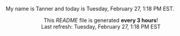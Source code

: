 My name is Tanner and today is Tuesday, February 27, 1:18 PM EST.

<p align="center">This <i>README</i> file is generated <b>every 3 hours</b>!</br>Last refresh: Tuesday, February 27, 1:18 PM EST<br /></p>
